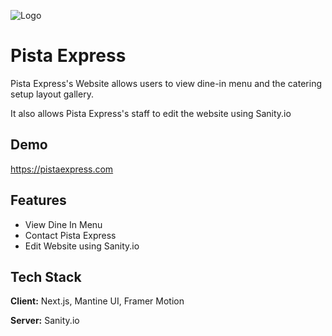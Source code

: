 
![Logo](https://pistaexpress.com/PistaExpress250.png)


# Pista Express

Pista Express's Website allows  users to view dine-in menu and the catering setup layout gallery.

It also allows Pista Express's staff to edit the website using Sanity.io





## Demo
https://pistaexpress.com


## Features

- View Dine In Menu
- Contact Pista Express
- Edit Website using Sanity.io


## Tech Stack

**Client:** Next.js, Mantine UI, Framer Motion

**Server:** Sanity.io


